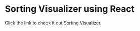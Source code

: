 # Sorting Visualizer using React

Click the link to check it out [Sorting Visualizer](https://yash0patni.github.io/sorting_visualizer).
